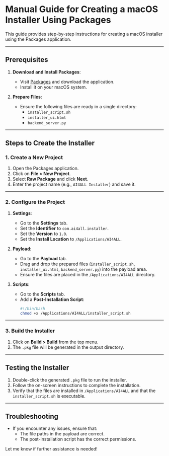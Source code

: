 # Manual Guide for Creating a macOS Installer Using Packages

This guide provides step-by-step instructions for creating a macOS installer using the Packages application.

---

## Prerequisites
1. **Download and Install Packages**:
   - Visit [Packages](http://s.sudre.free.fr/Software/Packages/about.html) and download the application.
   - Install it on your macOS system.

2. **Prepare Files**:
   - Ensure the following files are ready in a single directory:
     - `installer_script.sh`
     - `installer_ui.html`
     - `backend_server.py`

---

## Steps to Create the Installer

### 1. Create a New Project
1. Open the Packages application.
2. Click on **File > New Project**.
3. Select **Raw Package** and click **Next**.
4. Enter the project name (e.g., `AI4ALL Installer`) and save it.

---

### 2. Configure the Project
1. **Settings**:
   - Go to the **Settings** tab.
   - Set the **Identifier** to `com.ai4all.installer`.
   - Set the **Version** to `1.0`.
   - Set the **Install Location** to `/Applications/AI4ALL`.

2. **Payload**:
   - Go to the **Payload** tab.
   - Drag and drop the prepared files (`installer_script.sh`, `installer_ui.html`, `backend_server.py`) into the payload area.
   - Ensure the files are placed in the `/Applications/AI4ALL` directory.

3. **Scripts**:
   - Go to the **Scripts** tab.
   - Add a **Post-Installation Script**:
     ```bash
     #!/bin/bash
     chmod +x /Applications/AI4ALL/installer_script.sh
     ```

---

### 3. Build the Installer
1. Click on **Build > Build** from the top menu.
2. The `.pkg` file will be generated in the output directory.

---

## Testing the Installer
1. Double-click the generated `.pkg` file to run the installer.
2. Follow the on-screen instructions to complete the installation.
3. Verify that the files are installed in `/Applications/AI4ALL` and that the `installer_script.sh` is executable.

---

## Troubleshooting
- If you encounter any issues, ensure that:
  - The file paths in the payload are correct.
  - The post-installation script has the correct permissions.

Let me know if further assistance is needed!
